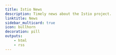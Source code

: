 ```yaml
---
title: Istio News
description: Timely news about the Istio project.
linktitle: News
sidebar_multicard: true
icon: bullhorn
decoration: pill
outputs:
    - html
    - rss
---
```

